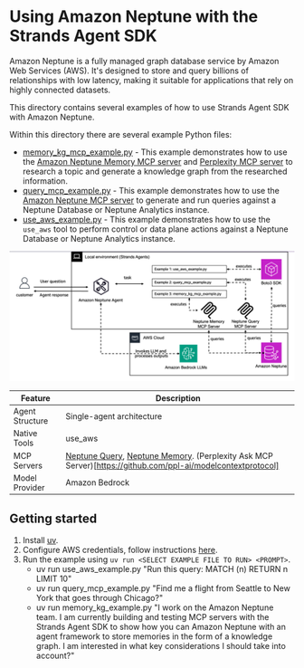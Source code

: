 # Using Amazon Neptune with the Strands Agent SDK
Amazon Neptune is a fully managed graph database service by Amazon Web Services (AWS). It's designed to store and query billions of relationships with low latency, making it suitable for applications that rely on highly connected datasets.

This directory contains several examples of how to use Strands Agent SDK with Amazon Neptune.

Within this directory there are several example Python files:

* [memory_kg_mcp_example.py](./memory_kg_mcp_example.py) - This example demonstrates how to use the [Amazon Neptune Memory MCP server](https://github.com/aws-samples/amazon-neptune-generative-ai-samples/tree/main/neptune-mcp-servers/neptune-memory) and [Perplexity MCP server](https://deepwiki.com/ppl-ai/modelcontextprotocol) to research a topic and generate a knowledge graph from the researched information.
* [query_mcp_example.py](./query_mcp_example.py) - This example demonstrates how to use the [Amazon Neptune MCP server](https://github.com/awslabs/mcp/tree/main/src/amazon-neptune-mcp-server) to generate and run queries against a Neptune Database or Neptune Analytics instance.
* [use_aws_example.py](./use_aws_example.py) - This example demonstrates how to use the `use_aws` tool to perform control or data plane actions against a Neptune Database or Neptune Analytics instance. 

![architecture](./architecture.png)

|Feature             |Description                                        |
|--------------------|---------------------------------------------------|
|Agent Structure     |Single-agent architecture                           |
|Native Tools        |use_aws|
|MCP Servers         |[Neptune Query](https://github.com/awslabs/mcp/blob/main/src/amazon-neptune-mcp-server/README.md), [Neptune Memory](https://github.com/aws-samples/amazon-neptune-generative-ai-samples/tree/main/neptune-mcp-servers/neptune-memory/README.md). (Perplexity Ask MCP Server)[https://github.com/ppl-ai/modelcontextprotocol]               |
|Model Provider      |Amazon Bedrock                                     |

## Getting started

1. Install [uv](https://docs.astral.sh/uv/getting-started/installation/).
2. Configure AWS credentials, follow instructions [here](https://strandsagents.com/latest/user-guide/quickstart/#configuring-credentials).
3. Run the example using `uv run <SELECT EXAMPLE FILE TO RUN> <PROMPT>`.
    * uv run use_aws_example.py "Run this query: MATCH (n) RETURN n LIMIT 10"   
    * uv run query_mcp_example.py "Find me a flight from Seattle to New York that goes through Chicago?"   
    * uv run memory_kg_example.py "I work on the Amazon Neptune team.  I am currently building and testing MCP servers with the Strands Agent SDK to show how you can Amazon Neptune with an agent framework to store memories in the form of a knowledge graph.  I am interested in what key considerations I should take into account?"   


